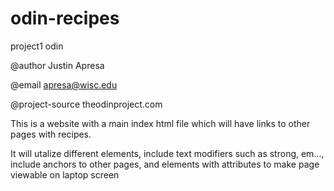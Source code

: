 # odin-recipes
project1 odin

@author Justin Apresa

@email apresa@wisc.edu

@project-source theodinproject.com

This is a website with a main index html file which will have links to other pages with recipes. 

It will utalize different elements, include text modifiers such as strong, em..., include anchors to other pages, and elements with attributes to make page viewable on laptop screen
